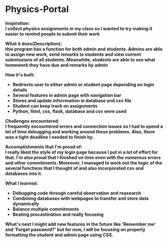 # Physics-Portal

<b>Inspiration:
<br>
I collect physics assignments in my class so I wanted to try making it easier to remind people to submit their work

<b>What it does(Description):
<br>
this program has a function for both admin and students. Admins are able to assign new work, send remarks to students and view current submissions of all students. Meanwhile, students are able to see what homework they have due and remarks by admin

<b> How it's built:
<br>
<ul>
    <li>Redirects user to either admin or student page depending on login details</li>
    <li>Several features in admin page with navigation bar</li>
    <li>Stores and update inforrmation in database and csv file</li>
    <li>Student can keep track on assignments</li>
    <li>Python, html, css, flask, database and csv were used</li>
</ul>

<b> Challenges encountered:
<br>
I frequently encountered errors and connection issues so I had to spend a lot of time debugging and working around these problems. Also, there was a tight deadline I needed to finish by.

<b> Accomplishments that I'm proud of:
<br>
I really liked the style of my login page because I put in a lot of effort for that. I'm also proud that I finished on time even with the numerous errors and other commitments. Moreover, I managed to work out the logic of the several functions that I thought of and also incorporated csv and databases into it.

<b> What I learned:
<br>
<ul>
  <li>Debugging code through careful observation and reasearch</li>
  <li>Combining databases with webpages to transfer and store data dynamically </li>
  <li>Balance multiple commitments</li>
  <li>Beating procastination and really focusing</li>
</ul>

<b> What's next
I might add new features in the future like 'Remember me' and 'Forgot password?' but for now, I will be focusing on properly formatting the student and admin page using CSS. 
